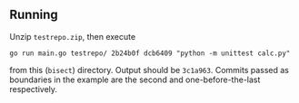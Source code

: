 ## Running

Unzip `testrepo.zip`, then execute
```
go run main.go testrepo/ 2b24b0f dcb6409 "python -m unittest calc.py"
```
from this (`bisect`) directory.
Output should be `3c1a963`. Commits passed as boundaries in the example are the second and one-before-the-last respectively.
